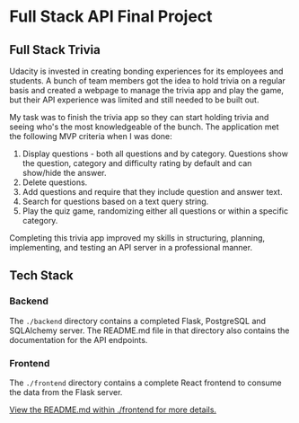 # Full Stack API Final Project

## Full Stack Trivia

Udacity is invested in creating bonding experiences for its employees and students. A bunch of team members got the idea to hold trivia on a regular basis and created a webpage to manage the trivia app and play the game, but their API experience was limited and still needed to be built out.

My task was to finish the trivia app so they can start holding trivia and seeing who's the most knowledgeable of the bunch. The application met the following MVP criteria when I was done:

1. Display questions - both all questions and by category. Questions show the question, category and difficulty rating by default and can show/hide the answer.
2. Delete questions.
3. Add questions and require that they include question and answer text.
4. Search for questions based on a text query string.
5. Play the quiz game, randomizing either all questions or within a specific category.

Completing this trivia app improved my skills in structuring, planning, implementing, and testing an API server in a professional manner.

## Tech Stack

### Backend

The `./backend` directory contains a completed Flask, PostgreSQL and SQLAlchemy server. The README.md file in that directory also contains the documentation for the API endpoints.

### Frontend

The `./frontend` directory contains a complete React frontend to consume the data from the Flask server.

[View the README.md within ./frontend for more details.](./frontend/README.md)
